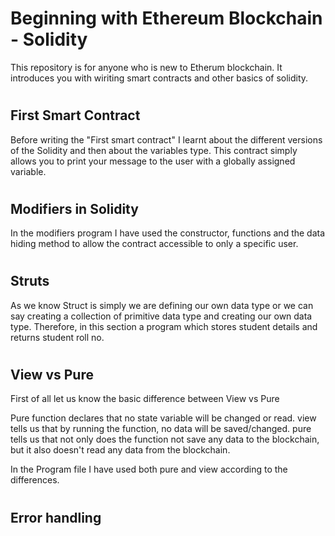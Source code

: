 # **Beginning with Ethereum Blockchain - Solidity**

This repository is for anyone who is new to Etherum blockchain. It introduces you with wiriting smart contracts and other basics of solidity.

#

## **First Smart Contract**

Before writing the "First smart contract" I learnt about the different versions of the Solidity and then about the variables type. This contract simply allows you to print your message to the user with a globally assigned variable. 

#

## **Modifiers in Solidity**

In the modifiers program I have used the constructor, functions and the data hiding method to allow the contract accessible to only a specific user. 

#

## **Struts**

As we know Struct is simply we are defining our own data type or we can say creating a collection of primitive data type and creating our own data type. Therefore, in this section a program which stores student details and returns student roll no.
#

## **View vs Pure**

First of all let us know the basic difference between View vs Pure

Pure function declares that no state variable will be changed or read. view tells us that by running the function, no data will be saved/changed. pure tells us that not only does the function not save any data to the blockchain, but it also doesn't read any data from the blockchain.

In the Program file I have used both pure and view according to the differences.

# 

## **Error handling**
